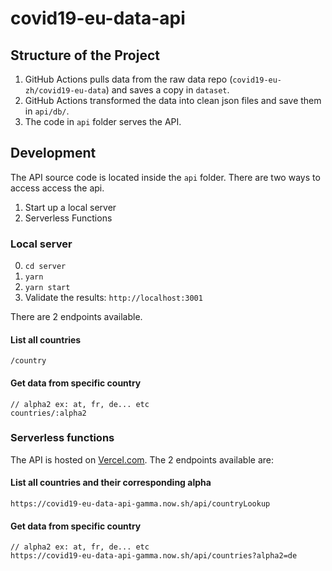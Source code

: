# covid19-eu-data-api

## Structure of the Project

1. GitHub Actions pulls data from the raw data repo (`covid19-eu-zh/covid19-eu-data`) and saves a copy in `dataset`.
2. GitHub Actions transformed the data into clean json files and save them in `api/db/`.
3. The code in `api` folder serves the API.

## Development

The API source code is located inside the `api` folder.
There are two ways to access access the api.

1. Start up a local server
1. Serverless Functions 


### Local server

0. `cd server`
1. `yarn`
2. `yarn start`
3. Validate the results: `http://localhost:3001`

There are 2 endpoints available.

#### List all countries

```
/country
```

#### Get data from specific country

```
// alpha2 ex: at, fr, de... etc 
countries/:alpha2
```

### Serverless functions
The API is hosted on [Vercel.com](https://vercel.com/covid19-eu-zh/covid19-eu-data-api).
The 2 endpoints available are:

#### List all countries and their corresponding alpha

```
https://covid19-eu-data-api-gamma.now.sh/api/countryLookup
```

#### Get data from specific country

```
// alpha2 ex: at, fr, de... etc 
https://covid19-eu-data-api-gamma.now.sh/api/countries?alpha2=de
```
